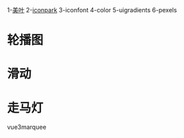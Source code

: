 1-[美叶](https://www.meiye.art/)
2-[iconpark](https://iconpark.oceanengine.com/home)
3-iconfont
4-color
5-uigradients
6-pexels





# 轮播图



# 滑动



# 走马灯

vue3marquee